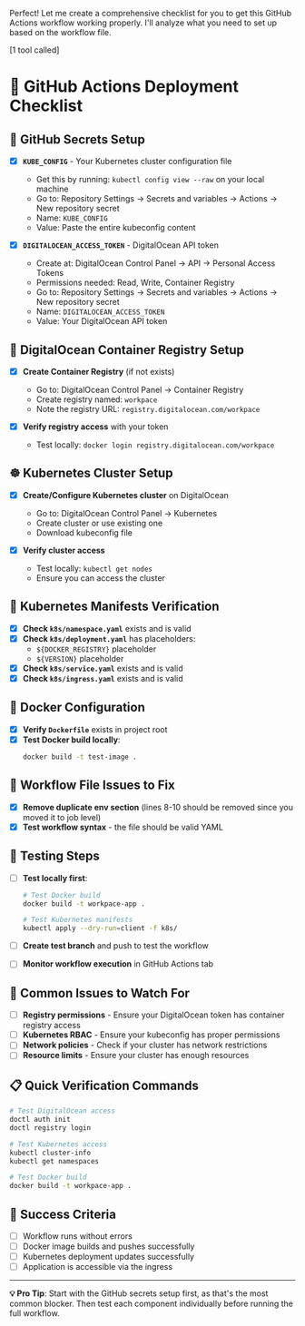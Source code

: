 Perfect! Let me create a comprehensive checklist for you to get this GitHub Actions workflow working properly. I'll analyze what you need to set up based on the workflow file.

[1 tool called]

# 🚀 GitHub Actions Deployment Checklist

## 🔐 **GitHub Secrets Setup**

- [x] **`KUBE_CONFIG`** - Your Kubernetes cluster configuration file

  - Get this by running: `kubectl config view --raw` on your local machine
  - Go to: Repository Settings → Secrets and variables → Actions → New repository secret
  - Name: `KUBE_CONFIG`
  - Value: Paste the entire kubeconfig content

- [x] **`DIGITALOCEAN_ACCESS_TOKEN`** - DigitalOcean API token
  - Create at: DigitalOcean Control Panel → API → Personal Access Tokens
  - Permissions needed: Read, Write, Container Registry
  - Go to: Repository Settings → Secrets and variables → Actions → New repository secret
  - Name: `DIGITALOCEAN_ACCESS_TOKEN`
  - Value: Your DigitalOcean API token

## 🐳 **DigitalOcean Container Registry Setup**

- [x] **Create Container Registry** (if not exists)

  - Go to: DigitalOcean Control Panel → Container Registry
  - Create registry named: `workpace`
  - Note the registry URL: `registry.digitalocean.com/workpace`

- [x] **Verify registry access** with your token
  - Test locally: `docker login registry.digitalocean.com/workpace`

## ☸️ **Kubernetes Cluster Setup**

- [x] **Create/Configure Kubernetes cluster** on DigitalOcean

  - Go to: DigitalOcean Control Panel → Kubernetes
  - Create cluster or use existing one
  - Download kubeconfig file

- [x] **Verify cluster access**
  - Test locally: `kubectl get nodes`
  - Ensure you can access the cluster

## 📁 **Kubernetes Manifests Verification**

- [x] **Check `k8s/namespace.yaml`** exists and is valid
- [x] **Check `k8s/deployment.yaml`** has placeholders:
  - `${DOCKER_REGISTRY}` placeholder
  - `${VERSION}` placeholder
- [x] **Check `k8s/service.yaml`** exists and is valid
- [x] **Check `k8s/ingress.yaml`** exists and is valid

## 🐳 **Docker Configuration**

- [x] **Verify `Dockerfile`** exists in project root
- [x] **Test Docker build locally**:
  ```bash
  docker build -t test-image .
  ```

## 🔧 **Workflow File Issues to Fix**

- [x] **Remove duplicate env section** (lines 8-10 should be removed since you moved it to job level)
- [x] **Test workflow syntax** - the file should be valid YAML

## 🧪 **Testing Steps**

- [ ] **Test locally first**:

  ```bash
  # Test Docker build
  docker build -t workpace-app .

  # Test Kubernetes manifests
  kubectl apply --dry-run=client -f k8s/
  ```

- [ ] **Create test branch** and push to test the workflow
- [ ] **Monitor workflow execution** in GitHub Actions tab

## 🚨 **Common Issues to Watch For**

- [ ] **Registry permissions** - Ensure your DigitalOcean token has container registry access
- [ ] **Kubernetes RBAC** - Ensure your kubeconfig has proper permissions
- [ ] **Network policies** - Check if your cluster has network restrictions
- [ ] **Resource limits** - Ensure your cluster has enough resources

## 📋 **Quick Verification Commands**

```bash
# Test DigitalOcean access
doctl auth init
doctl registry login

# Test Kubernetes access
kubectl cluster-info
kubectl get namespaces

# Test Docker build
docker build -t workpace-app .
```

## 🎯 **Success Criteria**

- [ ] Workflow runs without errors
- [ ] Docker image builds and pushes successfully
- [ ] Kubernetes deployment updates successfully
- [ ] Application is accessible via the ingress

---

**💡 Pro Tip**: Start with the GitHub secrets setup first, as that's the most common blocker. Then test each component individually before running the full workflow.
